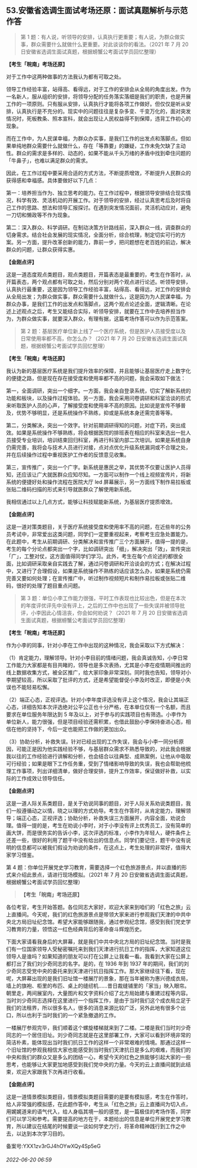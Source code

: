 ## 53.安徽省选调生面试考场还原：面试真题解析与示范作答

> 第 1 题：有人说，听领导的安排，认真执行更重要；有人说，为群众做实事，群众需要什么就做什么更重要。对此谈谈你的看法。（2021 年 7 月 20 日安徽省选调生面试真题，根据螃蟹公考面试学员回忆整理）


**【考生「皖南」考场还原】**


对于工作中这两种做事的方法我认为都有可取之处。


领导工作经验丰富，站得高、看得远，对于工作的安排会从全局的角度出发。作为一名新人，服从组织的安排，将领导分配的任务落实落细是我们的职责，也是开展工作的一项原则。只有服从安排，认真执行才能将各项工作做好。但仅仅是听从安排，认真执行是不充分的。现实中的问题往往是复杂多变、千变万化的，面对突发情况时，死板教条、照本宣科，就会出现让人民权益得不到保障，违背工作初心的现象。


而在工作中，为人民谋幸福，为群众办实事，是我们工作的出发点和落脚点。但如果单纯地群众需要什么就做什么，存在「等靠要」的嫌疑，工作未免欠缺了主动性。群众的需求是多样的、动态的，如果不能从千头万绪的矛盾中找到牵住问题的「牛鼻子」，也难以满足群众的需求。


因此，在工作过程中要采用合适的方式方法，不断提质增效，不断提升人民群众的获得感和幸福感。具体要做好以下几点：


第一：培养担当作为、独立思考的能力。在工作过程中，根据领导安排结合现实情况，科学有效、灵活机动的开展工作。对于领导的安排，经过认真思考后及时将自己工作的思路、想法和领导汇报探讨。在遇到突发情况面前，灵活机动应对，避免一刀切和懒政等不作为现象。


第二：深入群众、科学调研。在制动决策方针路线前，深入群众一线，调查群众的切身需求。结合社会发展的现实情况，全面分析，综合梳理，制定切实可行的方案。另一方面，提升改革创新的能力，靠前一步，把问题想在老百姓的前边，解决群众的问题，让群众获得实惠。


**【金刚点评】**


这是一道态度观点类题目，观点类题目，开篇表态是最重要的，考生在作答时，从开篇表态，两个观点都有可取之处，然后分别对两个观点进行论述。听领导安排，认真执行最重要，这是因为领导工作经验丰富，站得高、看得远，对工作的安排会从全局出发；为群众做实事，群众需要什么就做什么，这是因为为人民谋幸福，为群众办事，是我们工作的出发点和落脚点，这两个观点论述全面，逻辑清晰。在论述上述观点之后，考生又能结合实际，听领导安排，就要在工作中去培养担当作为，为群众做实事，就要深入群众，有理有据，这篇考场作答可以作为示范答案。



> 第 2 题：基层医疗单位新上线了一个医疗系统，但是医护人员接受度以及日常使用率都不高，你怎么办？（2021 年 7 月 20 日安徽省选调生面试真题，根据螃蟹公考面试学员回忆整理）


**【考生「皖南」考场还原】**


我认为新的基层医疗系统是我们提升效率的保障，并且能够让基层医疗走上数字化的便捷之路，但是现在存在接受度和使用率都不高的问题，我会采取如下做法：


第一，全面调研，突出一个细字。一方面，我会亲自登录系统，切实了解新系统的功能和板块，以及操作过程体验。另一方面，我会采用问卷调研和科室洽谈的形式来听取医护人员的心声，了解接受度和使用率不高的原因。比如说是宣传不够普及，优势不够明显，还是系统操作不熟练，抑或是系统本身还需完善等等。


第二，分类解决，突出一个效字。针对前期调研得知的问题，对症下药，突出成效。如果是系统操作不够熟练，将会根据医院的排班表在相应的科室来选出一批人员接受专业培训，培训结束回归科室，再进行科室内部二次培训。如果是系统自身仍需完善，我将会与技术人员进行对接，点对点优化升级系统漏洞或不合理之处，并在后续操作过程中重视医护工作者的反馈意见收集。


第三，宣传推广，突出一个广字。新系统是惠民之举，其优势不仅要让医护人员得知，还应该让广大就医群众应知尽知。一方面可以制作一个线上视频宣传片，将新系统的便捷好处和操作流程在医院大厅 led 屏幕展示，另一方面线下制作易拉板或张贴二维码扫描的形式来引导就医群众了解使用新系统。


我相信通过以上几点方式，能够让科技赋能新系统，为基层医疗提质增效。


**【金刚点评】**


这是一道对策类题目，关于医疗系统接受度和使用率不高的问题，在近些年的公务员考试中，非常爱出这类问题，同学们一定要重视起来，考察考生应急处置能力。在此题中，考生从前期调研、分类解决和宣传推广三个方面展开，值得一提的是，考生的每个分论点都突出一个字，比如调研突出「细」，解决突出「效」，宣传突出 「广」，工整对仗，这方面值得同学们学习。此外，考生在每个点论述的都很全面，比如调研采取亲自实践去了解，通过问卷调研和开洽谈会的方式；在解决过程中，又进行了合理假设，如果是系统操作不熟练的话应该怎么办，如果是系统仍需完善又要如何处理；在宣传推广中，听过制作视频短片和制作易拉板或张贴二维码，很好的处理了题目重点问题。



> 第 3 题：单位小李工作能力很强，平时工作表现也比较出色，但是在本次的年度评优评先中没有评上，之后的工作中也出现了一些失误并被领导批评，小李因此心情沮丧，你会如何劝说？（2021 年 7 月 20 日安徽省选调生面试真题，根据螃蟹公考面试学员回忆整理）


**【考生「皖南」考场还原】**


作为小李的同事，针对小李在工作中出现的这种情况，我会采取以下方式解决：


（1）肯定能力，理解领导。针对小李目前的情绪问题，我会真诚告知，小李日常工作能力大家都是有目共睹的，领导也是多次表扬，尤其是小李在疫情期间推出的线上数据收集方式，被全区推广，给大家印象非常深刻。同时我也告知，领导对小李期望较高，所以采取了批评的方式，还是希望能督促小李及时改正，即便是小失误也不能轻易松懈。


（2）端正心态，正视评选。针对小李年度评选没有评上这个情况，我会让其端正心态，详细告知本次评选绝对公平公正也十分严格，在本单位仅有一个名额，而且要求在单位服务年限达到 5 年及以上，对于参与的实践项目也有筛选。小李作为单位新人，能力很强，但是项目经验还需积累，也借此鼓励小李保持奋进心态，相信在他的坚持下，今后一定也能把工作做的更加出众。


（3）协助分析，补救失误。针对已经出现的工作失误，我会与小李一同分析原因，可能正是因为他实践经验不够，与基层群众需求不熟悉导致的，对此我会根据我以往的工作经验进行讲解和分析，也会结合以往典型、成熟案例，让他从中吸取可行经验；如果是眼下工作任务重，受到了情绪影响导致的失误，我也会帮助他梳理工作事项，列出详细清单，做好合理安排，提升工作效率，保证做好补救，以实际的工作成效让领导信任。


**【金刚点评】**


这是一道人际关系类题目，是关于劝说同事的题目，对于人际关系劝说类题目，我们一般遵循动之以情，晓之以理的方式劝导。考生在作答时，从肯定能力，理解领导；端正心态，正视评选；协助分析，补救失误三方面展开，内容全面，劝说合理。值得一提的是，考生在劝说小李时，对于小李没有评上优秀员工，没有简单的画大饼，而是很务实的告诉小李，这次评选的标准，小李作为年轻人，硬件条件上还差一些，很好的利用了题干中没有给出的信息点。同学们要记住，题干中没有说明的信息都可以被我们假设为劝说的条件，在这点上，考生处理的非常好，值得大家学习借鉴。


第 4 题：你单位开展党史学习教育，需要选择一个红色旅游景点，并以直播的形式来介绍此景点，请进行现场模拟。（2021 年 7 月 20 日安徽省选调生面试真题，根据螃蟹公考面试学员回忆整理）



> **【考生「皖南」考场还原】**


各位考官，考生开始答题。各位同志大家好，欢迎大家来到咱们的「红色之旅」云上直播间。今天呢，我们的红色旅游景点是带领大家来进行参观我们天津的中共中央北方局旧址纪念馆。希望大家能够跟随我，通过参观纪念馆，感受到我们党史学习教育的力量，领悟这一红色经典背后的革命奋斗辉煌历史。


下面大家请看我身后的大屏幕，就是我们中共中央北方局的旧址纪念馆。当时是我们有一位国家领导人受秘密嘱托来到我们天津进行抗日工作的指挥，大家知道这位领导人是谁吗？如果知道的朋友可以打在公屏上让我看一看。我看到大家在公屏上都打出了我们刘少奇同志的名字。是的，在 1936 年到 1937 年的期间，我们的刘少奇同志受党中央的委托来到天津进行抗日指挥工作。那大家继续往下看，现在呢，大屏幕出现的是我们旧址馆一楼展厅的景象，那在当年被称为惠兴德成衣局，墙上的旗袍、柜里的布匹、桌上的缝纫机……昔日裁缝铺里的「家当」映入眼帘。朝里走，两间展室内，大量图片和文字资料介绍了北方局始建与重建过程等内容。当时刘少奇同志选择在这里进行一个指挥工作，是由于当时我们这个成衣局立足于我们的法租界，所以很多名人，很多的消息来源比较广泛，另外此地有很多个出口，所以也利于当时我们的一个紧急撤退的工作。


一楼展厅参观完毕，我们顺着这个螺旋楼梯就来到了二楼。二楼是我们当时刘少奇同志的一个居住旧址。刘少奇同志就是在这里部署工作，大家可以看到环境非常的简洁朴素，能体现出当时我们抗日工作的这样一个非常艰难的情境。那通过这样一个旧址馆的参观我相信大家也能感受到当时我们天津抗日是多么的艰难，而我们的中央和我们的群众又是多么的团结一心，希望今天的红色之旅能够引起大家的一些思考，也能够让大家更加地感受到我们党中央的力量。今天的云上直播间就到此结束，欢迎大家跟我下次再进行收看。


**【金刚点评】**


这是一道情景模拟类题目，情景模拟类题目需要的是要有模拟感，考生在作答时，给人非常强的模拟感，在此题作答中，考生从「红色之旅」云上直播间为切入点，用娓娓道来的语气代入，给人身临其境一般的感觉，是一篇极佳的考场作答，同学们可以学习和参考。需要提高的地方在于，本题给出的信息是单位开展党史学习教育，所以建议在结尾的时候要谈一谈如何学史力行，将革命精神践行到工作之中去，以达到本次学习目的。


备案号:YXX1zv3rGJ4hOYwXQy4Sp5eG


###### 2022-06-20 06:59
